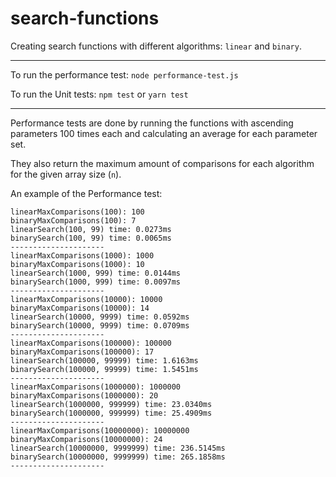 # search-functions
Creating search functions with different algorithms: `linear` and `binary`.

-------------------
To run the performance test: `node performance-test.js`

To run the Unit tests: `npm test` or `yarn test`

-------------------
Performance tests are done by running the functions with ascending parameters 100 times each and calculating an average for each parameter set.

They also return the maximum amount of comparisons for each algorithm for the given array size (`n`).

An example of the Performance test:

```
linearMaxComparisons(100): 100
binaryMaxComparisons(100): 7
linearSearch(100, 99) time: 0.0273ms
binarySearch(100, 99) time: 0.0065ms
---------------------
linearMaxComparisons(1000): 1000
binaryMaxComparisons(1000): 10
linearSearch(1000, 999) time: 0.0144ms
binarySearch(1000, 999) time: 0.0097ms
---------------------
linearMaxComparisons(10000): 10000
binaryMaxComparisons(10000): 14
linearSearch(10000, 9999) time: 0.0592ms
binarySearch(10000, 9999) time: 0.0709ms
---------------------
linearMaxComparisons(100000): 100000
binaryMaxComparisons(100000): 17
linearSearch(100000, 99999) time: 1.6163ms
binarySearch(100000, 99999) time: 1.5451ms
---------------------
linearMaxComparisons(1000000): 1000000
binaryMaxComparisons(1000000): 20
linearSearch(1000000, 999999) time: 23.0340ms
binarySearch(1000000, 999999) time: 25.4909ms
---------------------
linearMaxComparisons(10000000): 10000000
binaryMaxComparisons(10000000): 24
linearSearch(10000000, 9999999) time: 236.5145ms
binarySearch(10000000, 9999999) time: 265.1858ms
---------------------
```
